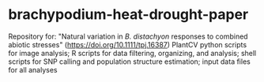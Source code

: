 # brachypodium-heat-drought-paper
Repository for: "Natural variation in _B. distachyon_ responses to combined abiotic stresses" (https://doi.org/10.1111/tpj.16387)
PlantCV python scripts for image analysis; R scripts for data filtering, organizing, and analysis; shell scripts for SNP calling and population structure estimation; input data files for all analyses
